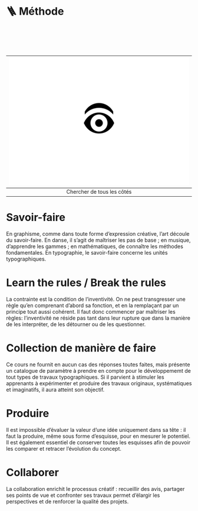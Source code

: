 # 🪜 Méthode

# &nbsp;

|![](links/Eval44.gif) |
|:---:|
| Chercher de tous les côtés |

# Savoir-faire

En graphisme, comme dans toute forme d’expression créative, l’art découle du savoir-faire. En danse, il s’agit de maîtriser les pas de base ; en musique, d’apprendre les gammes ; en mathématiques, de connaître les méthodes fondamentales. En typographie, le savoir-faire concerne les unités typographiques.

# Learn the rules / Break the rules

La contrainte est la condition de l’inventivité. On ne peut transgresser une règle qu’en comprenant d’abord sa fonction, et en la remplaçant par un principe tout aussi cohérent. Il faut donc commencer par maîtriser les règles: l’inventivité ne réside pas tant dans leur rupture que dans la manière de les interpréter, de les détourner ou de les questionner.

# Collection de manière de faire

Ce cours ne fournit en aucun cas des réponses toutes faites, mais présente un catalogue de paramètre à prendre en compte pour le développememt de tout types de travaux typographiques. Si il parvient à stimuler les apprenants à expérimenter et produire des travaux originaux, systématiques et imaginatifs, il aura atteint son objectif.

# Produire  

Il est impossible d’évaluer la valeur d’une idée uniquement dans sa tête : il faut la produire, même sous forme d’esquisse, pour en mesurer le potentiel. Il est également essentiel de conserver toutes les esquisses afin de pouvoir les comparer et retracer l’évolution du concept.

# Collaborer  

La collaboration enrichit le processus créatif : recueillir des avis, partager ses points de vue et confronter ses travaux permet d’élargir les perspectives et de renforcer la qualité des projets.

<!-- # Prendre du plaisir  

|![](links/Eval44.gif) |
|:---:|
| Il faut produire une idée pour pouvoir l'évaluer | -->